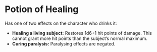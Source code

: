 # Potion of Healing

Has one of two effects on the character who drinks it:

- **Healing a living subject:** Restores 1d6+1 hit points of damage. This cannot grant more hit points than the subject’s normal maximum.
- **Curing paralysis:** Paralysing effects are negated.